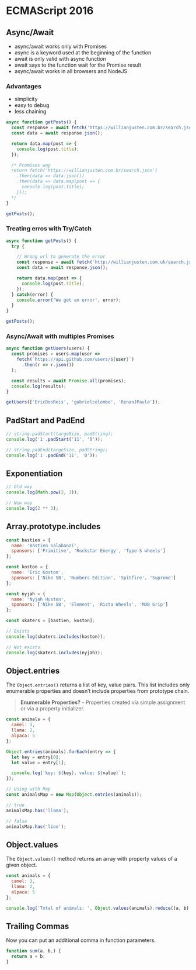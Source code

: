 # ECMAScript 2016

## Async/Await

+ async/await works only with Promises
+ async is a keyword used at the beginning of the function
+ await is only valid with async function
+ await says to the function wait for the Promise result
+ async/await works in all browsers and NodeJS

### Advantages

+ simplicity
+ easy to debug
+ less chaining

```js
async function getPosts() {
  const response = await fetch('https://willianjusten.com.br/search.json');
  const data = await response.json();

  return data.map(post => {
    console.log(post.title);
  });

  /* Promises way
  return fetch('https://willianjusten.com.br/search.json')
    .then(data => data.json())
    .then(data => data.map(post => {
      console.log(post.title);
    }));
  */
}

getPosts();
```

### Treating erros with Try/Catch

```js
async function getPosts() {
  try {

    // Wrong url to generate the error
    const response = await fetch('http://willianjusten.com.uk/search.json');
    const data = await response.json();

    return data.map(post => {
      console.log(post.title);
    });
  } catch(error) {
    console.error('We got an error', error);
  }
}

getPosts();
```

### Async/Await with multiples Promises

```js
async function getUsers(users) {
  const promises = users.map(user => 
    fetch(`https://api.github.com/users/${user}`)
      .then(r => r.json())
  );

  const results = await Promise.all(promises);
  console.log(results);
}

getUsers(['EricDosReis', 'gabrielcolombo', 'RenanJPaula']);
```

## PadStart and PadEnd

```js
// string.padStart(targeSize, padString);
console.log('1'.padStart('11', '0'));

// string.padEnd(targeSize, padString);
console.log('1'.padEnd('11', '0'));
```

## Exponentiation

```js
// Old way
console.log(Math.pow(2, 3));

// New way
console.log(2 ** 3);
```

## Array.prototype.includes

```js
const bastien = {
  name: 'Bastien Salabanzi',
  sponsors: ['Primitive', 'Rockstar Energy', 'Type-S wheels']
};

const koston = {
  name: 'Eric Koston',
  sponsors: ['Nike SB', 'Numbers Edition', 'Spitfire', 'Supreme']
};

const nyjah = {
  name: 'Nyjah Huston',
  sponsors: ['Nike SB', 'Element', 'Ricta Wheels', 'MOB Grip']
};

const skaters = [bastien, koston];

// Exists
console.log(skaters.includes(koston));

// Not exists
console.log(skaters.includes(nyjah));
```

## Object.entries

The `Object.entries()` returns a list of key, value pairs. This list includes only enumerable properties and doesn’t include properties from prototype chain.

> **Enumerable Properties?** - Properties created via simple assignment or via a property initializer.

```js
const animals = {
  camel: 3,
  llama: 2,
  alpaca: 5
};

Object.entries(animals).forEach(entry => {
  let key = entry[0];
  let value = entry[1];

  console.log(`key: ${key}, value: ${value}`);
});

// Using with Map
const animalsMap = new Map(Object.entries(animals));

// true
animalsMap.has('llama');

// false
animalsMap.has('lion');
```

## Object.values

The `Object.values()` method returns an array with property values of a given object.

```js
const animals = {
  camel: 3,
  llama: 2,
  alpaca: 5
};

console.log('Total of animals: ', Object.values(animals).reduce((a, b) => a + b));
```

## Trailing Commas

Now you can put an additional comma in function parameters.

```js
function sum(a, b,) {
  return a + b;
}
```
